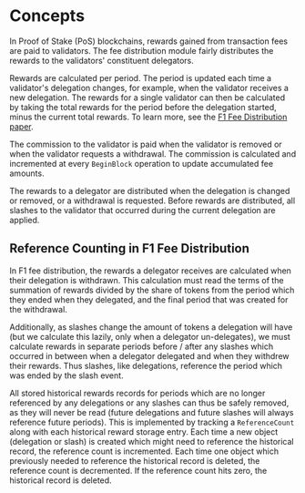 <!--
order: 1
-->

# Concepts

In Proof of Stake (PoS) blockchains, rewards gained from transaction fees are
paid to validators. The fee distribution module fairly distributes the rewards
to the validators' constituent delegators.

Rewards are calculated per period. The period is updated each time a validator's
delegation changes, for example, when the validator receives a new delegation.
The rewards for a single validator can then be calculated by taking the total
rewards for the period before the delegation started, minus the current total
rewards. To learn more, see the
[F1 Fee Distribution paper](/docs/spec/fee_distribution/f1_fee_distr.pdf).

The commission to the validator is paid when the validator is removed or when
the validator requests a withdrawal. The commission is calculated and
incremented at every `BeginBlock` operation to update accumulated fee amounts.

The rewards to a delegator are distributed when the delegation is changed or
removed, or a withdrawal is requested. Before rewards are distributed, all
slashes to the validator that occurred during the current delegation are
applied.

## Reference Counting in F1 Fee Distribution

In F1 fee distribution, the rewards a delegator receives are calculated when
their delegation is withdrawn. This calculation must read the terms of the
summation of rewards divided by the share of tokens from the period which they
ended when they delegated, and the final period that was created for the
withdrawal.

Additionally, as slashes change the amount of tokens a delegation will have (but
we calculate this lazily, only when a delegator un-delegates), we must calculate
rewards in separate periods before / after any slashes which occurred in between
when a delegator delegated and when they withdrew their rewards. Thus slashes,
like delegations, reference the period which was ended by the slash event.

All stored historical rewards records for periods which are no longer referenced
by any delegations or any slashes can thus be safely removed, as they will never
be read (future delegations and future slashes will always reference future
periods). This is implemented by tracking a `ReferenceCount` along with each
historical reward storage entry. Each time a new object (delegation or slash) is
created which might need to reference the historical record, the reference count
is incremented. Each time one object which previously needed to reference the
historical record is deleted, the reference count is decremented. If the
reference count hits zero, the historical record is deleted.
